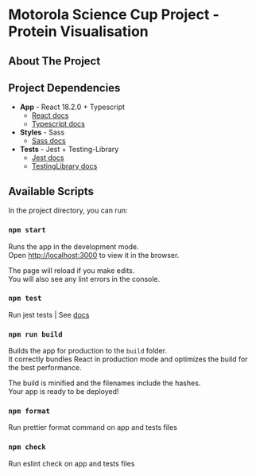 # **Motorola Science Cup Project - Protein Visualisation**

## About The Project

## Project Dependencies

- **App** - React 18.2.0 + Typescript
  - [React docs](https://reactjs.org/)
  - [Typescript docs](https://www.typescriptlang.org/)
- **Styles** - Sass
  - [Sass docs](https://sass-lang.com/)
- **Tests** - Jest + Testing-Library
  - [Jest docs](https://jestjs.io/)
  - [TestingLibrary docs](https://testing-library.com/)

## Available Scripts

In the project directory, you can run:

### `npm start`

Runs the app in the development mode.\
Open [http://localhost:3000](http://localhost:3000) to view it in the browser.

The page will reload if you make edits.\
You will also see any lint errors in the console.

### `npm test`

Run jest tests | See [docs](https://jestjs.io/)

### `npm run build`

Builds the app for production to the `build` folder.\
It correctly bundles React in production mode and optimizes the build for the best performance.

The build is minified and the filenames include the hashes.\
Your app is ready to be deployed!

### `npm format`

Run prettier format command on app and tests files

### `npm check`

Run eslint check on app and tests files
